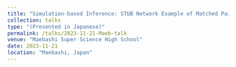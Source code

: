 ```yaml
---
title: "Simulation-based Inference: STUB Network Example of Matched Pairs"
collection: talks
type: "(Presented in Japanese)"
permalink: /talks/2023-11-21-Maeb-talk
venue: "Maebashi Super Science High School"
date: 2023-11-21
location: "Maebashi, Japan"
---
```

